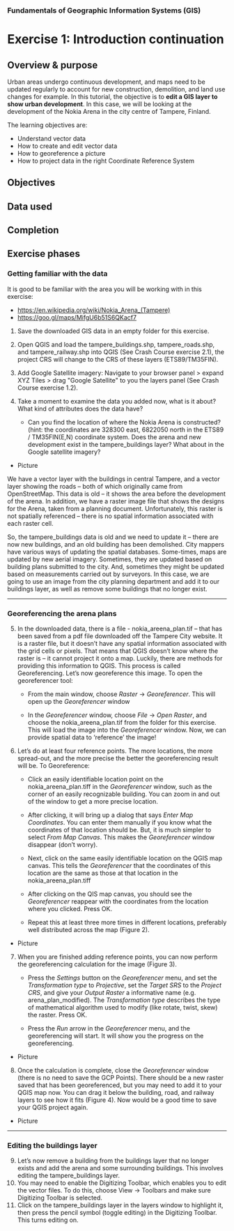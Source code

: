 ### Fundamentals of Geographic Information Systems (GIS)

# Exercise 1: Introduction continuation



## Overview & purpose
Urban areas undergo continuous development, and maps need to be updated regularly to account for new construction, demolition, and land use changes for example. In this tutorial, the objective is to **edit a GIS layer to show urban development**. In this case, we will be looking at the development of the Nokia Arena in the city centre of Tampere, Finland. 

The learning objectives are:
- Understand vector data
- How to create and edit vector data
- How to georeference a picture
- How to project data in the right Coordinate Reference System

## Objectives

## Data used

## Completion

## Exercise phases
### Getting familiar with the data
It is good to be familiar with the area you will be working with in this exercise:
- https://en.wikipedia.org/wiki/Nokia_Arena_(Tampere)
- https://goo.gl/maps/MifgU6b51S6QKacf7

1. Save the downloaded GIS data in an empty folder for this exercise.

2. Open QGIS and load the tampere_buildings.shp, tampere_roads.shp, and tampere_railway.shp into QGIS (See Crash Course exercise 2.1), the project CRS will change to the CRS of these layers (ETS89/TM35FIN).

3. Add Google Satellite imagery: Navigate to your browser panel > expand XYZ Tiles > drag "Google Satellite" to you the layers panel (See Crash Course exercise 1.2).

4. Take a moment to examine the data you added now, what is it about? What kind of attributes does the data have?
	- Can you find the location of where the Nokia Arena is constructed? (hint: the coordinates are 328300 east, 6822050 north in the ETS89 / TM35FIN(E,N) coordinate system. Does the arena and new development exist in the tampere_buildings layer? What about in the Google satellite imagery?

- Picture

We have a vector layer with the buildings in central Tampere, and a vector layer showing the roads – both of which originally came from OpenStreetMap. This data is old – it shows the area before the development of the arena. In addition, we have a raster image file that shows the designs for the Arena, taken from a planning document. Unfortunately, this raster is not spatially referenced – there is no spatial information associated with each raster cell.

So, the tampere_buildings data is old and we need to update it – there are now new buildings, and an old building has been demolished. City mappers have various ways of updating the spatial databases. Some-times, maps are updated by new aerial imagery. Sometimes, they are updated based on building plans submitted to the city. And, sometimes they might be updated based on measurements carried out by surveyors. In this case, we are going to use an image from the city planning department and add it to our buildings layer, as well as remove some buildings that no longer exist.

---

### Georeferencing the arena plans 

5. In the downloaded data, there is a file - nokia_areena_plan.tif – that has been saved from a pdf file downloaded off the Tampere City website. It is a raster file, but it doesn’t have any spatial information associated with the grid cells or pixels. That means that QGIS doesn’t know where the raster is – it cannot project it onto a map. Luckily, there are methods for providing this information to QGIS. This process is called Georeferencing. Let’s now georeference this image. To open the georeferencer tool:
	- From the main window, choose *Raster* -> *Georeferencer*. This will open up the *Georeferencer* window

	- In the *Georeferencer* window, choose *File* -> *Open Raster*, and choose the nokia_areena_plan.tif from the folder for this exercise. This will load the image into the *Georeferencer* window. Now, we can provide spatial data to ‘reference’ the image!

6. Let’s do at least four reference points. The more locations, the more spread-out, and the more precise the better the georeferencing result will be. To Georeference: 

	- Click an easily identifiable location point on the nokia_areena_plan.tiff in the *Georeferencer* window, such as the corner of an easily recognizable building. You can zoom in and out of the window to get a more precise location.
	
	- After clicking, it will bring up a dialog that says *Enter Map Coordinates*. You can enter them manually if you know what the coordinates of that location should be. But, it is much simpler to select *From Map Canvas*. This makes the *Georeferencer* window disappear (don’t worry).

	- Next, click on the same easily identifiable location on the QGIS map canvas. This tells the *Georeferencer* that the coordinates of this location are the same as those at that location in the nokia_areena_plan.tiff

	- After clicking on the QIS map canvas, you should see the *Georeferencer* reappear with the coordinates from the location where you clicked. Press OK.

	- Repeat this at least three more times in different locations, preferably well distributed across the map (Figure 2).

- Picture

7. When you are finished adding reference points, you can now perform the georeferencing calculation for the image (Figure 3).

	- Press the *Settings* button on the *Georeferencer* menu, and set the *Transformation type* to *Projective*, set the *Target SRS* to the *Project CRS*, and give your *Output Raster* a informative name (e.g. arena_plan_modified). The *Transformation type* describes the type of mathematical algorithm used to modify (like rotate, twist, skew) the raster. Press OK.

	- Press the *Run* arrow in the *Georeferencer* menu, and the georeferencing will start. It will show you the progress on the georeferencing.

- Picture

8. Once the calculation is complete, close the *Georeferencer* window (there is no need to save the GCP Points). There should be a new raster saved that has been georeferenced, but you may need to add it to your QGIS map now. You can drag it below the building, road, and railway layers to see how it fits (Figure 4). Now would be a good time to save your QGIS project again.

- Picture

---

### Editing the buildings layer

9. Let’s now remove a building from the buildings layer that no longer exists and add the arena and some surrounding buildings. This involves editing the tampere_buildings layer.
10. You may need to enable the Digitizing Toolbar, which enables you to edit the vector files. To do this, choose View -> Toolbars and make sure Digitizing Toolbar is selected. 
11. Click on the tampere_buildings layer in the layers window to highlight it, then press the pencil symbol (toggle editing) in the Digitizing Toolbar. This turns editing on.


<!--stackedit_data:
eyJkaXNjdXNzaW9ucyI6eyJXcmFjeFYwYVZSSlI0SUp5Ijp7In
N0YXJ0Ijo2NzMsImVuZCI6NjgzLCJ0ZXh0IjoiT2JqZWN0aXZl
cyJ9LCJBR0NsRE1hanRLVkZGZ0x6Ijp7InN0YXJ0Ijo2ODUsIm
VuZCI6Njk3LCJ0ZXh0IjoiIyMgRGF0YSB1c2VkIn0sIjB2TE9q
dlFUYVdYVHp2aUgiOnsic3RhcnQiOjY5OSwiZW5kIjo3MTIsIn
RleHQiOiIjIyBDb21wbGV0aW9uIn0sIlc4UDdRWWZXWHJ2T1JG
cmQiOnsic3RhcnQiOjE3OTcsImVuZCI6MTgwNCwidGV4dCI6Il
BpY3R1cmUifSwiaUU3TmdBeFhnMGN6N3JDeSI6eyJzdGFydCI6
NDk1NSwiZW5kIjo0OTYyLCJ0ZXh0IjoiUGljdHVyZSJ9LCJOZH
pwUWZOM3FmOVdVQ0k0Ijp7InN0YXJ0Ijo1NjAyLCJlbmQiOjU2
MTEsInRleHQiOiItIFBpY3R1cmUifSwicGxpQ3VQVkZqaEdTc3
ZuUyI6eyJzdGFydCI6NTEwNiwiZW5kIjo1MTE0LCJ0ZXh0Ijoi
U2V0dGluZ3MifSwiU0RzVmZwQkg2SHhHTzdFRyI6eyJzdGFydC
I6NTk5MiwiZW5kIjo1OTk5LCJ0ZXh0IjoiUGljdHVyZSJ9fSwi
Y29tbWVudHMiOnsiaDc2NG1XSGIzSlk3dTFOTSI6eyJkaXNjdX
NzaW9uSWQiOiJXcmFjeFYwYVZSSlI0SUp5Iiwic3ViIjoiZ2g6
NDAzMDQ3ODgiLCJ0ZXh0IjoiQ29tZSBiYWNrIHRvIHRoaXMgYW
Z0ZXIgZmluaXNoaW5nIHRoZSBleGVyY2lzZSBwaGFzZSIsImNy
ZWF0ZWQiOjE2ODYyMDIzMDAwOTB9LCJBUWk2dVBUSW9UMkc5Qz
VSIjp7ImRpc2N1c3Npb25JZCI6IkFHQ2xETWFqdEtWRkZnTHoi
LCJzdWIiOiJnaDo0MDMwNDc4OCIsInRleHQiOiJTYW1lIGFzIG
Fib3ZlIiwiY3JlYXRlZCI6MTY4NjIwMjMyMTQxMH0sIk45QTY2
RzBpMlFRVUVHNm4iOnsiZGlzY3Vzc2lvbklkIjoiMHZMT2p2UV
RhV1hUenZpSCIsInN1YiI6ImdoOjQwMzA0Nzg4IiwidGV4dCI6
IlNhbWUgYXMgYWJvdmUiLCJjcmVhdGVkIjoxNjg2MjAyMzI5ND
gyfSwiallUaERzS2ZXTEFwVHBWWiI6eyJkaXNjdXNzaW9uSWQi
OiJXOFA3UVlmV1hydk9SRnJkIiwic3ViIjoiZ2g6NDAzMDQ3OD
giLCJ0ZXh0IjoiR2l0aHViIiwiY3JlYXRlZCI6MTY4NjIwNDc1
MTc3N30sImVzQW1ndHBHVVoxVUZGbE0iOnsiZGlzY3Vzc2lvbk
lkIjoiaUU3TmdBeFhnMGN6N3JDeSIsInN1YiI6ImdoOjQwMzA0
Nzg4IiwidGV4dCI6IkdpdGh1YiIsImNyZWF0ZWQiOjE2ODYyMD
Q3NjU1Nzl9LCJ2cEV6Smo5dWJ5bUZMRGNwIjp7ImRpc2N1c3Np
b25JZCI6Ik5kenBRZk4zcWY5V1VDSTQiLCJzdWIiOiJnaDo0MD
MwNDc4OCIsInRleHQiOiJHaXRodWIiLCJjcmVhdGVkIjoxNjg2
MjA0ODU2MzM3fSwiWHBBbkpIYWEwcDhUWGhYTyI6eyJkaXNjdX
NzaW9uSWQiOiJwbGlDdVBWRmpoR1Nzdm5TIiwic3ViIjoiZ2g6
NDAzMDQ3ODgiLCJ0ZXh0IjoiUGljdHVyZSIsImNyZWF0ZWQiOj
E2ODYyMDQ5MTY3NzB9LCJObVpJNkNvelp3ODVnc0MzIjp7ImRp
c2N1c3Npb25JZCI6IlNEc1ZmcEJINkh4R083RUciLCJzdWIiOi
JnaDo0MDMwNDc4OCIsInRleHQiOiJHaXRodWIiLCJjcmVhdGVk
IjoxNjg2MjA1Mjc1MjQxfX0sImhpc3RvcnkiOlstNDIyOTkzNz
MwLC0xNTk1NDg2NTc2XX0=
-->